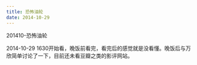 ```yaml
---
title: 恐怖油轮
date: 2014-10-29
---
```

201410-恐怖油轮

2014-10-29 1630开始看，晚饭前看完，看完后的感觉就是没看懂。晚饭后与万欣简单讨论了一下，目前还未看豆瓣之类的影评网站。

